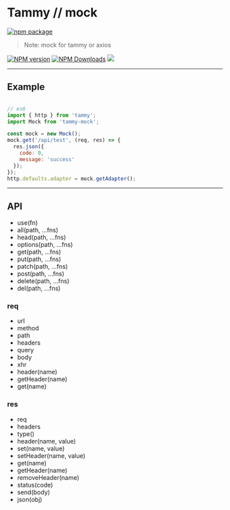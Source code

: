 # Tammy // mock

[![npm package](https://nodei.co/npm/tammy-mock.png?downloads=true&downloadRank=true&stars=true)](https://www.npmjs.com/package/tammy-mock)

> Note: mock for tammy or axios

[![NPM version](https://img.shields.io/npm/v/tammy-mock.svg?style=flat)](https://npmjs.org/package/tammy-mock)
[![NPM Downloads](https://img.shields.io/npm/dm/tammy-mock.svg?style=flat)](https://npmjs.org/package/tammy-mock)
[![](https://data.jsdelivr.com/v1/package/npm/tammy-mock/badge)](https://www.jsdelivr.com/package/npm/tammy-mock)

---

## Example

```javascript

// es6
import { http } from 'tammy';
import Mock from 'tammy-mock';

const mock = new Mock();
mock.get('/api/test', (req, res) => {
  res.json({
    code: 0,
    message: 'success'
  });
});
http.defaults.adapter = mock.getAdapter();

```

---

## API

  - use(fn)
  - all(path, ...fns)
  - head(path, ...fns)
  - options(path, ...fns)
  - get(path, ...fns)
  - put(path, ...fns)
  - patch(path, ...fns)
  - post(path, ...fns)
  - delete(path, ...fns)
  - del(path, ...fns)

### req
  - url
  - method
  - path
  - headers
  - query
  - body
  - xhr
  - header(name)
  - getHeader(name)
  - get(name)

### res
  - req
  - headers
  - type()
  - header(name, value)
  - set(name, value)
  - setHeader(name, value)
  - get(name)
  - getHeader(name)
  - removeHeader(name)
  - status(code)
  - send(body)
  - json(obj)
